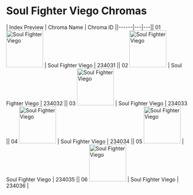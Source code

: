 # Soul Fighter Viego Chromas

| Index  Preview | Chroma Name | Chroma ID ||------|---|---|| 01  <img src='https://raw.communitydragon.org/latest/plugins/rcp-be-lol-game-data/global/default/v1/champion-chroma-images/234/234031.png' alt='Soul Fighter Viego' width='100'> | Soul Fighter Viego | 234031 || 02  <img src='https://raw.communitydragon.org/latest/plugins/rcp-be-lol-game-data/global/default/v1/champion-chroma-images/234/234032.png' alt='Soul Fighter Viego' width='100'> | Soul Fighter Viego | 234032 || 03  <img src='https://raw.communitydragon.org/latest/plugins/rcp-be-lol-game-data/global/default/v1/champion-chroma-images/234/234033.png' alt='Soul Fighter Viego' width='100'> | Soul Fighter Viego | 234033 || 04  <img src='https://raw.communitydragon.org/latest/plugins/rcp-be-lol-game-data/global/default/v1/champion-chroma-images/234/234034.png' alt='Soul Fighter Viego' width='100'> | Soul Fighter Viego | 234034 || 05  <img src='https://raw.communitydragon.org/latest/plugins/rcp-be-lol-game-data/global/default/v1/champion-chroma-images/234/234035.png' alt='Soul Fighter Viego' width='100'> | Soul Fighter Viego | 234035 || 06  <img src='https://raw.communitydragon.org/latest/plugins/rcp-be-lol-game-data/global/default/v1/champion-chroma-images/234/234036.png' alt='Soul Fighter Viego' width='100'> | Soul Fighter Viego | 234036 |
